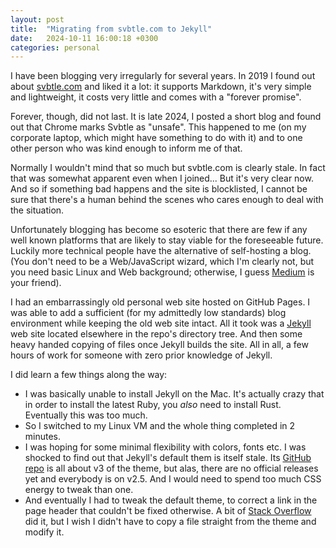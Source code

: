 ```yaml
---
layout: post
title:  "Migrating from svbtle.com to Jekyll"
date:   2024-10-11 16:00:18 +0300
categories: personal
---
```

I have been blogging very irregularly for several years. In 2019 I found out
about [svbtle.com](https://svbtle.com/) and liked it a lot: it supports
Markdown, it's very simple and
lightweight, it costs very little and comes with a "forever promise".

Forever, though, did not last. It is late 2024, I posted a short blog and found
out that Chrome marks Svbtle as "unsafe". This happened to me (on my corporate
laptop, which might have something to do with it) and to one other person
who was kind enough to inform me of that.

Normally I wouldn't mind that so much but svbtle.com is clearly stale. In fact that was
somewhat apparent even when I joined... But it's very clear now. And so if
something bad happens and the site is blocklisted, I cannot be sure
that there's a human behind the scenes who cares enough to deal with the situation.

Unfortunately blogging has become so esoteric that there are few if any
well known platforms that are likely to stay viable for the foreseeable
future. Luckily more technical people have the alternative of self-hosting
a blog. (You don't need to be a Web/JavaScript wizard, which I'm clearly not,
but you need basic Linux and Web background; otherwise, I guess [Medium](https://medium.com/) is
your friend).

I had an embarrassingly old personal web site hosted on GitHub Pages.
I was able to add a sufficient (for my admittedly low standards) blog
environment while keeping the old web site intact. All it took
was a [Jekyll](https://jekyllrb.com/) web site located elsewhere
in the repo's directory tree. And then some heavy handed copying of files
once Jekyll builds the site. All in all, a few hours of work for someone
with zero prior knowledge of Jekyll.

I did learn a few things along the way:

* I was basically unable to install Jekyll on the Mac. It's actually
crazy that in order to install the latest Ruby, you *also* need
to install Rust. Eventually this was too much.
* So I switched to my Linux VM and the whole thing completed in 2 minutes.
* I was hoping for some minimal flexibility with colors, fonts etc.
I was shocked to find out that Jekyll's default them is itself stale.
Its [GitHub repo](https://github.com/jekyll/minima)
is all about v3 of the theme, but alas, there are no official releases yet
and everybody is on v2.5. And I would need to spend too much CSS energy
to tweak than one. 
* And eventually I had to tweak the default theme, to correct a link in the page
header that couldn't be fixed otherwise. A bit of [Stack Overflow](https://stackoverflow.com/questions/64694511/how-to-change-the-url-of-the-title-in-jekyll) did it, but
I wish I didn't have to copy a file straight from the theme and modify it.

